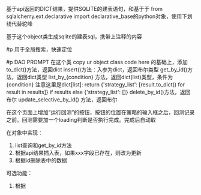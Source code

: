 基于api返回的DICT结果，提供SQLITE的建表语句，和基于于
from sqlalchemy.ext.declarative import declarative_base的python对象，使用下划线代替驼峰

基于这个object类生成sqlite的建表sql，携带上注释的内容

#p 用于全局搜索，快速定位

#p DAO PROMPT
在这个类
    copy ur object class code here
的基础上，添加
    to_dict()方法，返回dict
    insert()方法：入参为dict，返回布尔类型
    get_by_id()方法，返回dict类型
    list_by_{condition} 方法，返回dict(list)类型，条件为{condition}
        注意这里是dict[list]:
        return {'strategy_list': [result.to_dict() for result in results]} if results else {'strategy_list': []}
    delete_by_id()方法，返回布尔
    update_selective_by_id() 方法，返回布尔

在这个页面上增加“运行回测”的按钮，按钮的位置在策略的输入框之后，回测记录之前。回测需要加一个loading判断是否执行完成。完成后自动取

在对象中实现：
1. list查询和get_by_id方法
2. 根据api结果插入表，如果xxx字段已存在，则改为更新
3. 根据id删除表中的数据

可选功能：
1. 根据

